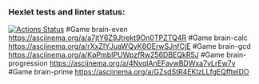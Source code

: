 ### Hexlet tests and linter status:
[![Actions Status](https://github.com/AlenaDemon/frontend-project-44/actions/workflows/hexlet-check.yml/badge.svg)](https://github.com/AlenaDemon/frontend-project-44/actions)
#Game brain-even
 https://asciinema.org/a/a7jtY6Z9Jtrekt9On0TPZTQ4R
#Game brain-calc
 https://asciinema.org/a/rXxZIYJuaWQyK6OErwSJnfCjE
#Game brain-gcd
 https://asciinema.org/a/KpPmbIPUWpzfRw256DBEQkR5J
#Game brain-progression
 https://asciinema.org/a/4NvqlAnEFavwBDWxa7vLrEw7v
#Game brain-prime
 https://asciinema.org/a/GZsdStR4EKIzLLfgEQfftelDO
